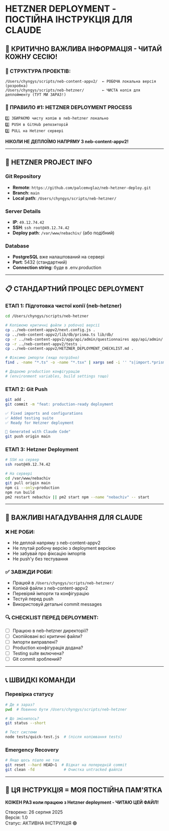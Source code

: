 # HETZNER DEPLOYMENT - ПОСТІЙНА ІНСТРУКЦІЯ ДЛЯ CLAUDE

## 🚨 КРИТИЧНО ВАЖЛИВА ІНФОРМАЦІЯ - ЧИТАЙ КОЖНУ СЕСІЮ!

### 📂 СТРУКТУРА ПРОЕКТІВ:
```
/Users/chyngys/scripts/neb-content-appv2/  ← РОБОЧА локальна версія (розробка)
/Users/chyngys/scripts/neb-hetzner/        ← ЧИСТА копія для деплойменту (ТУТ МИ ЗАРАЗ!)
```

### 🎯 ПРАВИЛО #1: HETZNER DEPLOYMENT PROCESS
```
1️⃣ ЗБИРАЄМО чисту копію в neb-hetzner локально
2️⃣ PUSH в GitHub репозиторій  
3️⃣ PULL на Hetzner сервері
```

**НІКОЛИ НЕ ДЕПЛОЇМО НАПРЯМУ З neb-content-appv2!**

---

## 🔧 HETZNER PROJECT INFO

### Git Repository
- **Remote**: `https://github.com/palcemvglaz/neb-hetzner-deploy.git`
- **Branch**: `main`
- **Local path**: `/Users/chyngys/scripts/neb-hetzner/`

### Server Details
- **IP**: `49.12.74.42`
- **SSH**: `ssh root@49.12.74.42`
- **Deploy path**: `/var/www/nebachiv/` (або подібний)

### Database
- **PostgreSQL** вже налаштований на сервері
- **Port**: 5432 (стандартний)
- **Connection string**: буде в .env.production

---

## 📋 СТАНДАРТНИЙ ПРОЦЕС DEPLOYMENT

### ЕТАП 1: Підготовка чистої копії (neb-hetzner)
```bash
cd /Users/chyngys/scripts/neb-hetzner

# Копіюємо критичні файли з робочої версії
cp ../neb-content-appv2/next.config.js .
cp ../neb-content-appv2/lib/db/prisma.ts lib/db/
cp -r ../neb-content-appv2/app/api/admin/questionnaires app/api/admin/
cp -r ../neb-content-appv2/tests .
cp ../neb-content-appv2/HETZNER_DEPLOYMENT_CHECKLIST.md .

# Фіксимо імпорти (якщо потрібно)
find . -name "*.ts" -o -name "*.tsx" | xargs sed -i '' "s|import.*prisma.*from.*'@/lib/prisma'|import { prisma } from '@/lib/db/prisma'|g"

# Додаємо production конфігурацію
# (environment variables, build settings тощо)
```

### ЕТАП 2: Git Push
```bash
git add .
git commit -m "feat: production-ready deployment 

✅ Fixed imports and configurations
✅ Added testing suite  
✅ Ready for Hetzner deployment

🚀 Generated with Claude Code"
git push origin main
```

### ЕТАП 3: Hetzner Deployment
```bash
# SSH на сервер
ssh root@49.12.74.42

# На сервері
cd /var/www/nebachiv
git pull origin main
npm ci --only=production
npm run build
pm2 restart nebachiv || pm2 start npm --name "nebachiv" -- start
```

---

## 🚨 ВАЖЛИВІ НАГАДУВАННЯ ДЛЯ CLAUDE

### ❌ НЕ РОБИ:
- Не деплой напряму з neb-content-appv2
- Не плутай робочу версію з deployment версією
- Не забувай про фіксацію імпортів
- Не push'у без тестування

### ✅ ЗАВЖДИ РОБИ:
- Працюй в `/Users/chyngys/scripts/neb-hetzner/`
- Копіюй файли з neb-content-appv2
- Перевіряй імпорти та конфігурацію
- Тестуй перед push
- Використовуй детальні commit messages

### 🔍 CHECKLIST ПЕРЕД DEPLOYMENT:
- [ ] Працюю в neb-hetzner директорії?
- [ ] Скопійовані всі критичні файли?
- [ ] Імпорти виправлені?
- [ ] Production конфігурація додана?
- [ ] Testing suite включена?
- [ ] Git commit зроблений?

---

## 📞 ШВИДКІ КОМАНДИ

### Перевірка статусу
```bash
# Де я зараз?
pwd  # Повинно бути /Users/chyngys/scripts/neb-hetzner

# Що змінилось?
git status --short

# Тест системи
node tests/quick-test.js  # (після копіювання tests)
```

### Emergency Recovery
```bash
# Якщо щось пішло не так
git reset --hard HEAD~1  # Відкат на попередній commit
git clean -fd             # Очистка untracked файлів
```

---

## 🎯 ЦЯ ІНСТРУКЦІЯ = МОЯ ПОСТІЙНА ПАМ'ЯТКА

**КОЖЕН РАЗ коли працюю з Hetzner deployment - ЧИТАЮ ЦЕЙ ФАЙЛ!**

Створено: 26 серпня 2025  
Версія: 1.0  
Статус: АКТИВНА ІНСТРУКЦІЯ 🟢